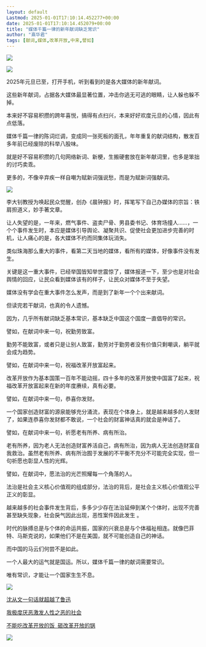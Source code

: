 ```yaml
---
layout: default
Lastmod: 2025-01-01T17:10:14.452277+00:00
date: 2025-01-01T17:10:14.452079+00:00
title: "媒体千篇一律的新年献词缺乏常识"
author: "熹华君"
tags: [献词,媒体,改革开放,中来,譬如]
---
```


![](https://images.weserv.nl/?url=https%3A//mmbiz.qpic.cn/mmbiz_gif/7tWcBZczicnMNJ4Tn9Q8icNC2xblInLYNy5S8GDNE4p3ujznM871UyKqVIdOaGpqRfGPjY6rNy3lnH5ofR7R6s8g/640%3Fwx_fmt%3Dgif%26wxfrom%3D5%26wx_lazy%3D1%26tp%3Dwebp)

![](https://images.weserv.nl/?url=https%3A//mmbiz.qpic.cn/mmbiz_png/fgnkxfGnnkTHSWEib5nFy0OtxsFq9K2FgqrNuRrkxA5Wk4wEnC8VF0tRrcBtBFcrcwiawiatNh9er4XzjXlZvTcaw/640%3Fwx_fmt%3Dother%26wxfrom%3D5%26wx_lazy%3D1%26wx_co%3D1%26tp%3Dwebp)

2025年元旦已至，打开手机，听到看到的是各大媒体的新年献词。

这些新年献词，占据各大媒体最显著位置，冲击你逃无可逃的眼睛，让人躲也躲不掉。

本来好不容易积攒的跨年喜悦，搞得有点扫兴，本来好好欢度元旦的心情，因此有点低落。  

媒体千篇一律的陈词烂调，变成同一张死板的面孔，年年重复的献词结构，散发百多年前已经废除的科举八股味。

就是好不容易积攒的几句网络新词、新梗，生搬硬套放在新年献词里，也多是笨拙的讨巧卖乖。  

更多的，不像辛弃疾一样自嘲为赋新词强说愁，而是为赋新词强献词。

![](https://images.weserv.nl/?url=https%3A//mmbiz.qpic.cn/sz_mmbiz_jpg/7tWcBZczicnPDOFGPlvJupbXRLjfIx9v9HuHwM1oFQgV7TibBicibqV0a4rM0kSZicfHnktIBXPCUxibibYEd2iaQ7NRtg/640%3Fwx_fmt%3Djpeg%26from%3Dappmsg)

李大钊教授为唤起民众觉醒，创办《晨钟报》时，挥笔写下自己办媒体的宗旨：铁肩担道义，妙手著文章。

让人失望的是，一年来，燃气事件、盗卖尸骨、男县委书记、体育场撞人……，一个个事件发生时，本应是媒体引导舆论、凝聚共识、促使社会更加进步完善的时机，让人痛心的是，各大媒体不约而同集体玩消失。

类似珠海那么重大的事件，看第二天当地的媒体，看所有的媒体，好像事件没有发生。

关键是这一重大事件，已经举国皆知举世震惊了，媒体报道一下，至少也是对社会舆情的回应，让民众看到媒体该有的样子，让民众对媒体不至于失望。

媒体没有学会在重大事件怎么发声，而是到了新年一个个出来献词。

但读完若干献词，也真的令人遗憾。

因为，几乎所有献词缺乏基本常识，基本缺乏中国这个国度一直倡导的常识。  

譬如，在献词中来一句，祝勤劳致富。

勤劳不能致富，或者只是让别人致富，勤劳对于勤劳者没有价值只剩嘲讽，躺平就会成为趋势。

譬如，在献词中来一句，祝福改革开放富起来。

改革开放作为基本国策一百年不能动摇，四十多年的改革开放使中国富了起来，祝福改革开放富起来在新的年度赓续，真有必要。  

譬如，在献词中来一句，恭喜你发财。

一个国家创造财富的源泉能够充分涌流，表现在个体身上，就是越来越多的人发财了，如果连恭喜你发财都不敢说，一个社会的财富神话真的就会是神话了。  

譬如，在献词中来一句，祈愿老有所养、病有所治。  

老有所养，因为老人无法创造财富养活自己，病有所治，因为病人无法创造财富自我救治。虽然老有所养、病有所治囿于发展的不平衡不充分不可能完全实现，但一句祈愿也彰显人性的光辉。  

譬如，在献词中，愿法治的光芒照耀每一个角落的人。  

法治是社会主义核心价值观的组成部分，法治的背后，是社会主义核心价值观公平正义的彰显。

越来越多的社会事件发生背后，多多少少存在法治延伸到某个个体时，出现不完善甚至缺失现象，社会戾气因此出现，恶性案件因此发生 。

时代的脉搏总是与个体的命运共振，国家的兴衰总是与个体福祉相连。就像巴菲特、马斯克说的，如果他们不是在美国，就不可能创造自己的神话。  

而中国的马云们何尝不是如此。  

一个人最大的运气就是国运。所以，媒体千篇一律的献词需要常识。

唯有常识，才能让一个国家生生不息。

  

![](https://images.weserv.nl/?url=https%3A//mmbiz.qpic.cn/mmbiz_gif/7QRTvkK2qC6aqek98EtTHUKcyP8jibR2dMpmVDlnHv7DyMlWaib0sO2Qib2XtVPL8wictxAoKMch1iancskn5BpaYcg/640%3Fwx_fmt%3Dgif%26wxfrom%3D5%26wx_lazy%3D1%26tp%3Dwebp)

  

[沈从文一句话就超越了鲁迅](http://mp.weixin.qq.com/s?__biz=MzAxMjk3NDIzMg==&mid=2247493828&idx=1&sn=c666731072cad6ada04fbf1c02a8957b&chksm=9bab0933acdc802564b4621b8ceed511d131a255c012c9fb3315066fc420902333125257255b&scene=21#wechat_redirect)  

[我极度厌恶激发人性之恶的社会](http://mp.weixin.qq.com/s?__biz=MzAxMjk3NDIzMg==&mid=2247492261&idx=1&sn=63bf964af5a2e742da50484bba79585b&chksm=9bab0352acdc8a44ef2372aff61e797edcb969f0a52a8c9f5eb42b0aee861b183d2bdf4d8209&scene=21#wechat_redirect)  

[不能吃改革开放的饭  砸改革开放的锅](http://mp.weixin.qq.com/s?__biz=MzAxMjk3NDIzMg==&mid=2247487551&idx=1&sn=23751ed815d106eb7c2f1836026c024d&chksm=9ba8f1c8acdf78de10440dfe138f4a159b167430667f4b65183d1c2c715f9afd2b0751e932b9&scene=21#wechat_redirect)

![](https://images.weserv.nl/?url=https%3A//mmbiz.qpic.cn/mmbiz_jpg/7tWcBZczicnMNJ4Tn9Q8icNC2xblInLYNySOMQufskSJkJKoG4ia8ZfVxhTaia4Vq6qmGhWx9iaNjg0fUibUgUbP9AqA/640%3Fwx_fmt%3Dother%26wxfrom%3D5%26wx_lazy%3D1%26wx_co%3D1%26tp%3Dwebp)

